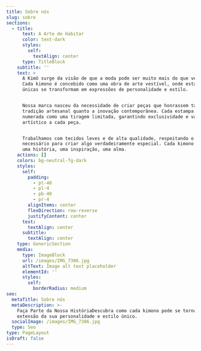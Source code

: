```yaml
---
title: Sobre nós
slug: sobre
sections:
  - title:
      text: A Arte de Habitar
      color: text-dark
      styles:
        self:
          textAlign: center
      type: TitleBlock
    subtitle: ''
    text: >
      A Kimô surge da visão de que a moda pode ser muito mais do que vestuário.
      Cada kimono é concebido como uma obra de arte vestível, onde estampas
      únicas se transformam em expressões de personalidade e estilo.


      Nossa marca nasceu da necessidade de criar peças que honrassem tanto a
      tradição artesanal quanto a inovação contemporânea. Cada estampa é
      numerada como uma tiragem limitada, garantindo exclusividade e valor
      artístico a cada peça.


      Trabalhamos com tecidos leves e de alta qualidade, respeitando o tempo
      necessário para criar algo verdadeiramente especial. Cada kimono carrega
      uma história, uma inspiração, uma alma.
    actions: []
    colors: bg-neutral-fg-dark
    styles:
      self:
        padding:
          - pt-40
          - pl-4
          - pb-40
          - pr-4
        alignItems: center
        flexDirection: row-reverse
        justifyContent: center
      text:
        textAlign: center
      subtitle:
        textAlign: center
    type: GenericSection
    media:
      type: ImageBlock
      url: /images/IMG_7386.jpg
      altText: Image alt text placeholder
      elementId: ''
      styles:
        self:
          borderRadius: medium
seo:
  metaTitle: Sobre nós
  metaDescription: >-
    Faça Parte da Nossa HistóriaDescubra como cada kimono pode se tornar uma
    extensão da sua personalidade e estilo único.
  socialImage: /images/IMG_7386.jpg
  type: Seo
type: PageLayout
isDraft: false
---
```

